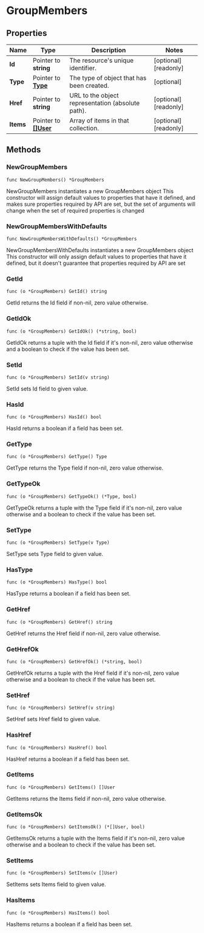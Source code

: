 # GroupMembers

## Properties

|Name | Type | Description | Notes|
|------------ | ------------- | ------------- | -------------|
|**Id** | Pointer to **string** | The resource&#39;s unique identifier. | [optional] [readonly] |
|**Type** | Pointer to [**Type**](Type.md) | The type of object that has been created. | [optional] |
|**Href** | Pointer to **string** | URL to the object representation (absolute path). | [optional] [readonly] |
|**Items** | Pointer to [**[]User**](User.md) | Array of items in that collection. | [optional] [readonly] |

## Methods

### NewGroupMembers

`func NewGroupMembers() *GroupMembers`

NewGroupMembers instantiates a new GroupMembers object
This constructor will assign default values to properties that have it defined,
and makes sure properties required by API are set, but the set of arguments
will change when the set of required properties is changed

### NewGroupMembersWithDefaults

`func NewGroupMembersWithDefaults() *GroupMembers`

NewGroupMembersWithDefaults instantiates a new GroupMembers object
This constructor will only assign default values to properties that have it defined,
but it doesn't guarantee that properties required by API are set

### GetId

`func (o *GroupMembers) GetId() string`

GetId returns the Id field if non-nil, zero value otherwise.

### GetIdOk

`func (o *GroupMembers) GetIdOk() (*string, bool)`

GetIdOk returns a tuple with the Id field if it's non-nil, zero value otherwise
and a boolean to check if the value has been set.

### SetId

`func (o *GroupMembers) SetId(v string)`

SetId sets Id field to given value.

### HasId

`func (o *GroupMembers) HasId() bool`

HasId returns a boolean if a field has been set.

### GetType

`func (o *GroupMembers) GetType() Type`

GetType returns the Type field if non-nil, zero value otherwise.

### GetTypeOk

`func (o *GroupMembers) GetTypeOk() (*Type, bool)`

GetTypeOk returns a tuple with the Type field if it's non-nil, zero value otherwise
and a boolean to check if the value has been set.

### SetType

`func (o *GroupMembers) SetType(v Type)`

SetType sets Type field to given value.

### HasType

`func (o *GroupMembers) HasType() bool`

HasType returns a boolean if a field has been set.

### GetHref

`func (o *GroupMembers) GetHref() string`

GetHref returns the Href field if non-nil, zero value otherwise.

### GetHrefOk

`func (o *GroupMembers) GetHrefOk() (*string, bool)`

GetHrefOk returns a tuple with the Href field if it's non-nil, zero value otherwise
and a boolean to check if the value has been set.

### SetHref

`func (o *GroupMembers) SetHref(v string)`

SetHref sets Href field to given value.

### HasHref

`func (o *GroupMembers) HasHref() bool`

HasHref returns a boolean if a field has been set.

### GetItems

`func (o *GroupMembers) GetItems() []User`

GetItems returns the Items field if non-nil, zero value otherwise.

### GetItemsOk

`func (o *GroupMembers) GetItemsOk() (*[]User, bool)`

GetItemsOk returns a tuple with the Items field if it's non-nil, zero value otherwise
and a boolean to check if the value has been set.

### SetItems

`func (o *GroupMembers) SetItems(v []User)`

SetItems sets Items field to given value.

### HasItems

`func (o *GroupMembers) HasItems() bool`

HasItems returns a boolean if a field has been set.



